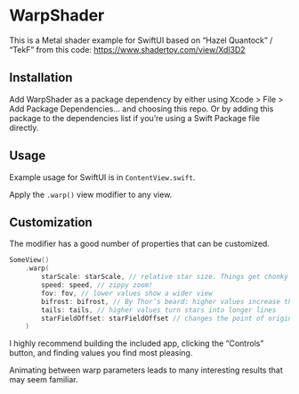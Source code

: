 # WarpShader

This is a Metal shader example for SwiftUI based on “Hazel Quantock” / “TekF” from this code: https://www.shadertoy.com/view/Xdl3D2

## Installation

Add WarpShader as a package dependency by either using Xcode > File > Add Package Dependencies… and choosing this repo. Or by adding this package to the dependencies list if you’re using a Swift Package file directly. 

## Usage

Example usage for SwiftUI is in `ContentView.swift`.

Apply the `.warp()` view modifier to any view.

## Customization

The modifier has a good number of properties that can be customized.

```swift
SomeView()
    .warp(
        starScale: starScale, // relative star size. Things get chonky around 3.5 or so
        speed: speed, // zippy zoom!
        fov: fov, // lower values show a wider view
        bifrost: bifrost, // By Thor’s beard: higher values increase the red-blue separation of stars
        tails: tails, // higher values turn stars into longer lines
        starFieldOffset: starFieldOffset // changes the point of origin of stars
    )
```

I highly recommend building the included app, clicking the “Controls” button, and finding values you find most pleasing.

Animating between warp parameters leads to many interesting results that may seem familiar.
